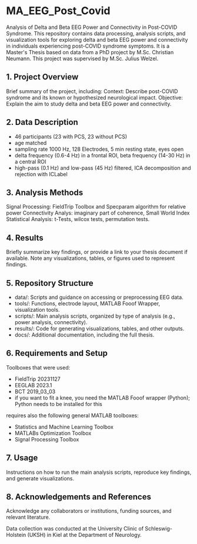 # MA_EEG_Post_Covid
Analysis of Delta and Beta EEG Power and Connectivity in Post-COVID Syndrome. This repository contains data processing, analysis scripts, and visualization tools for exploring delta and beta EEG power and connectivity in individuals experiencing post-COVID syndrome symptoms. It is a Master's Thesis based on data from a PhD project by M.Sc. Christian Neumann. This project was supervised by M.Sc. Julius Welzel.

## 1. Project Overview
Brief summary of the project, including:
Context: Describe post-COVID syndrome and its known or hypothesized neurological impact.
Objective: Explain the aim to study delta and beta EEG power and connectivity.
## 2. Data Description
- 46 participants (23 with PCS, 23 without PCS)
- age matched
- sampling rate 1000 Hz, 128 Electrodes, 5 min resting state, eyes open
- delta frequency (0.6-4 Hz) in a frontal ROI, beta frequency (14-30 Hz) in a central ROI
- high-pass (0.1 Hz) and low-pass (45 Hz) filtered, ICA decomposition and rejection with ICLabel
## 3. Analysis Methods
Signal Processing: FieldTrip Toolbox and Specparam algorithm for relative power
Connectivity Analys: imaginary part of coherence, Small World Index
Statistical Analysis: t-Tests, wilcox tests, permutation tests.
## 4. Results
Briefly summarize key findings, or provide a link to your thesis document if available.
Note any visualizations, tables, or figures used to represent findings.
## 5. Repository Structure
- data/: Scripts and guidance on accessing or preprocessing EEG data.
- tools/: Functions, electrode layout, MATLAB Fooof Wrapper, visualization tools.
- scripts/: Main analysis scripts, organized by type of analysis (e.g., power analysis, connectivity).
- results/: Code for generating visualizations, tables, and other outputs.
- docs/: Additional documentation, including the full thesis.
## 6. Requirements and Setup
Toolboxes that were used:
- FieldTrip 20231127
- EEGLAB 2023.1
- BCT 2019_03_03
- if you want to fit a knee, you need the MATLAB Fooof wrapper (Python); Python needs to be installed for this

requires also the following general MATLAB toolboxes:
- Statistics and Machine Learning Toolbox
- MATLABs Optimization Toolbox
- Signal Processing Toolbox
## 7. Usage
Instructions on how to run the main analysis scripts, reproduce key findings, and generate visualizations.
## 8. Acknowledgements and References
Acknowledge any collaborators or institutions, funding sources, and relevant literature.

Data collection was conducted at the University Clinic of Schleswig-Holstein (UKSH) in Kiel at the Department of Neurology.

